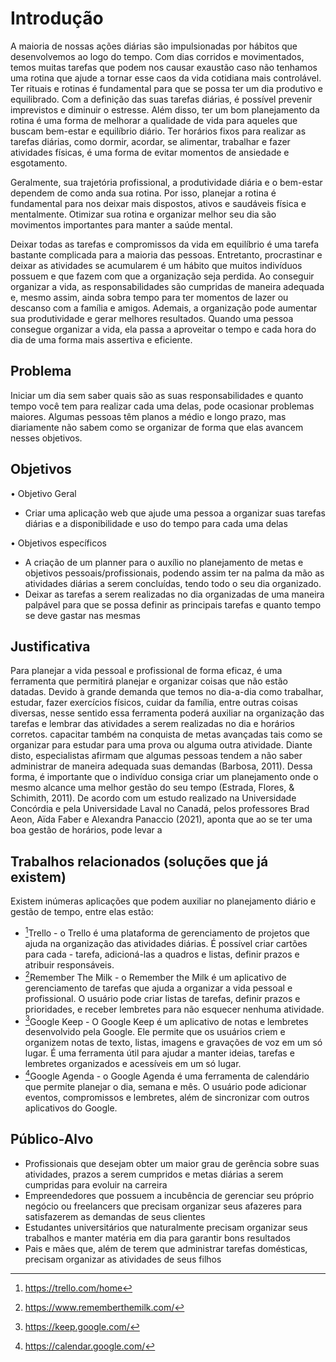 # Introdução

A maioria de nossas ações diárias são impulsionadas por hábitos que desenvolvemos ao logo do tempo. Com dias corridos e movimentados, temos muitas tarefas que podem nos causar exaustão caso não tenhamos uma rotina que ajude a tornar esse caos da vida cotidiana mais controlável. Ter rituais e rotinas é fundamental para que se possa ter um dia produtivo e equilibrado. Com a definição das suas tarefas diárias, é possível prevenir imprevistos e diminuir o estresse. Além disso, ter um bom planejamento da rotina é uma forma de melhorar a qualidade de vida para aqueles que buscam bem-estar e equilíbrio diário. Ter horários fixos para realizar as tarefas diárias, como dormir, acordar, se alimentar, trabalhar e fazer atividades físicas, é uma forma de evitar momentos de ansiedade e esgotamento. 

Geralmente, sua trajetória profissional, a produtividade diária e o bem-estar dependem de como anda sua rotina. Por isso, planejar a rotina é fundamental para nos deixar mais dispostos, ativos e saudáveis física e mentalmente. Otimizar sua rotina e organizar melhor seu dia são movimentos importantes para manter a saúde mental. 

Deixar todas as tarefas e compromissos da vida em equilíbrio é uma tarefa bastante complicada para a maioria das pessoas. Entretanto, procrastinar e deixar as atividades se acumularem é um hábito que muitos indivíduos possuem e que fazem com que a organização seja perdida. Ao conseguir organizar a vida, as responsabilidades são cumpridas de maneira adequada e, mesmo assim, ainda sobra tempo para ter momentos de lazer ou descanso com a família e amigos. Ademais, a organização pode aumentar sua produtividade e gerar melhores resultados. Quando uma pessoa consegue organizar a vida, ela passa a aproveitar o tempo e cada hora do dia de uma forma mais assertiva e eficiente.

## Problema

Iniciar um dia sem saber quais são as suas responsabilidades e quanto tempo você tem para realizar cada uma delas, pode ocasionar problemas maiores.
Algumas pessoas têm planos a médio e longo prazo, mas diariamente não sabem como se organizar de forma que elas avancem nesses objetivos.

## Objetivos

 •	Objetivo Geral
- Criar uma aplicação web que  ajude uma pessoa a organizar suas tarefas diárias e a disponibilidade e uso do tempo para cada uma delas

 •	Objetivos específicos
-	A criação de um planner para o auxílio no planejamento de metas e objetivos pessoais/profissionais, podendo assim ter na palma da mão as atividades diárias a serem concluídas, tendo todo o seu dia organizado.
-	Deixar as tarefas a serem realizadas no dia organizadas de uma maneira palpável para que se possa definir as principais tarefas e quanto tempo se deve gastar nas mesmas

## Justificativa

Para planejar a vida pessoal e profissional de forma eficaz, é uma ferramenta que permitirá planejar e organizar coisas que não estão datadas. Devido à grande demanda que temos no dia-a-dia como trabalhar, estudar, fazer exercícios físicos, cuidar da família, entre outras coisas diversas, nesse sentido essa ferramenta poderá auxiliar na organização das tarefas e lembrar das atividades a serem realizadas no dia e horários corretos. capacitar também na conquista de metas avançadas tais como se organizar para estudar para uma prova ou alguma outra atividade. 
Diante disto, especialistas afirmam que algumas pessoas tendem a não saber administrar de maneira adequada suas demandas (Barbosa, 2011). Dessa forma, é importante que o indivíduo consiga criar um planejamento onde o mesmo alcance uma melhor gestão do seu tempo (Estrada, Flores, & Schimith, 2011).
De acordo com um estudo realizado na Universidade Concórdia e pela Universidade Laval no Canadá, pelos professores Brad Aeon, Aïda Faber e Alexandra Panaccio (2021), aponta que ao se ter uma boa gestão de horários, pode levar a


## Trabalhos relacionados (soluções que já existem)

Existem inúmeras aplicações que podem auxiliar no planejamento diário e gestão de tempo, entre elas estão:
[^1]:<https://trello.com/home>
[^2]:<https://www.rememberthemilk.com/>
[^3]:<https://keep.google.com/>
[^4]:<https://asana.com/>
[^5]:<https://calendar.google.com/>


- [^1]Trello - o Trello é uma plataforma de gerenciamento de projetos que ajuda na organização das atividades diárias. É possível criar cartões para cada - tarefa, adicioná-las a quadros e listas, definir prazos e atribuir responsáveis.
- [^2]Remember The Milk - o Remember the Milk é um aplicativo de gerenciamento de tarefas que ajuda a organizar a vida pessoal e profissional. O usuário pode criar listas de tarefas, definir prazos e prioridades, e receber lembretes para não esquecer nenhuma atividade.
- [^3]Google Keep - O Google Keep é um aplicativo de notas e lembretes desenvolvido pela Google. Ele permite que os usuários criem e organizem notas de texto, listas, imagens e gravações de voz em um só lugar. É uma ferramenta útil para ajudar a manter ideias, tarefas e lembretes organizados e acessíveis em um só lugar.
- [^5]Google Agenda - o Google Agenda é uma ferramenta de calendário que permite planejar o dia, semana e mês. O usuário pode adicionar eventos, compromissos e lembretes, além de sincronizar com outros aplicativos do Google.

## Público-Alvo

- Profissionais que desejam obter um maior grau de gerência sobre suas atividades, prazos a serem cumpridos e metas diárias a serem cumpridas 
para evoluir na carreira
- Empreendedores que possuem a incubência de gerenciar seu próprio negócio ou freelancers que precisam organizar seus afazeres para satisfazerem as 
demandas de seus clientes
- Estudantes universitários que naturalmente precisam organizar seus trabalhos e manter matéria em dia para garantir bons resultados
- Pais e mães que, além de terem que administrar tarefas domésticas, precisam organizar as atividades de seus filhos


